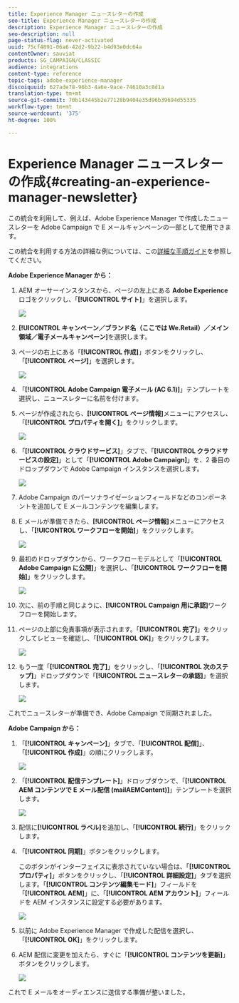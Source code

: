 ```yaml
---
title: Experience Manager ニュースレターの作成
seo-title: Experience Manager ニュースレターの作成
description: Experience Manager ニュースレターの作成
seo-description: null
page-status-flag: never-activated
uuid: 75cf4891-06a6-42d2-9b22-b4d93e0dc64a
contentOwner: sauviat
products: SG_CAMPAIGN/CLASSIC
audience: integrations
content-type: reference
topic-tags: adobe-experience-manager
discoiquuid: 627ade78-96b3-4a6e-9ace-74610a3c8d1a
translation-type: tm+mt
source-git-commit: 70b143445b2e77128b9404e35d96b39694d55335
workflow-type: tm+mt
source-wordcount: '375'
ht-degree: 100%

---
```



# Experience Manager ニュースレターの作成{#creating-an-experience-manager-newsletter}

この統合を利用して、例えば、Adobe Experience Manager で作成したニュースレターを Adobe Campaign で E メールキャンペーンの一部として使用できます。

この統合を利用する方法の詳細な例については、この[詳細な手順ガイド](https://helpx.adobe.com/jp/campaign/kb/acc-aem.html)を参照してください。

**Adobe Experience Manager から：**

1. AEM オーサーインスタンスから、ページの左上にある **Adobe Experience** ロゴをクリックし、「**[!UICONTROL サイト]**」を選択します。

   ![](assets/aem_uc_1.png)

1. **[!UICONTROL キャンペーン／ブランド名（ここでは We.Retail）／メイン領域／電子メールキャンペーン]**&#x200B;を選択します。
1. ページの右上にある「**[!UICONTROL 作成]**」ボタンをクリックし、「**[!UICONTROL ページ]**」を選択します。

   ![](assets/aem_uc_2.png)

1. 「**[!UICONTROL Adobe Campaign 電子メール (AC 6.1)]**」テンプレートを選択し、ニュースレターに名前を付けます。
1. ページが作成されたら、**[!UICONTROL ページ情報]**&#x200B;メニューにアクセスし、「**[!UICONTROL プロパティを開く]**」をクリックします。

   ![](assets/aem_uc_3.png)

1. 「**[!UICONTROL クラウドサービス]**」タブで、「**[!UICONTROL クラウドサービスの設定]**」として「**[!UICONTROL Adobe Campaign]**」を、2 番目のドロップダウンで Adobe Campaign インスタンスを選択します。

   ![](assets/aem_uc_4.png)

1. Adobe Campaign のパーソナライゼーションフィールドなどのコンポーネントを追加して E メールコンテンツを編集します。
1. E メールが準備できたら、**[!UICONTROL ページ情報]**&#x200B;メニューにアクセスし、「**[!UICONTROL ワークフローを開始]**」をクリックします。

   ![](assets/aem_uc_5.png)

1. 最初のドロップダウンから、ワークフローモデルとして「**[!UICONTROL Adobe Campaign に公開]**」を選択し、「**[!UICONTROL ワークフローを開始]**」をクリックします。

   ![](assets/aem_uc_6.png)

1. 次に、前の手順と同じように、**[!UICONTROL Campaign 用に承認]**&#x200B;ワークフローを開始します。
1. ページの上部に免責事項が表示されます。「**[!UICONTROL 完了]**」をクリックしてレビューを確認し、「**[!UICONTROL OK]**」をクリックします。

   ![](assets/aem_uc_7.png)

1. もう一度「**[!UICONTROL 完了]**」をクリックし、「**[!UICONTROL 次のステップ]**」ドロップダウンで「**[!UICONTROL ニュースレターの承認]**」を選択します。

   ![](assets/aem_uc_8.png)

これでニュースレターが準備でき、Adobe Campaign で同期されました。

**Adobe Campaign から：**

1. 「**[!UICONTROL キャンペーン]**」タブで、「**[!UICONTROL 配信]**」、「**[!UICONTROL 作成]**」の順にクリックします。

   ![](assets/aem_uc_9.png)

1. 「**[!UICONTROL 配信テンプレート]**」ドロップダウンで、「**[!UICONTROL AEM コンテンツで E メール配信 (mailAEMContent)]**」テンプレートを選択します。

   ![](assets/aem_uc_10.png)

1. 配信に&#x200B;**[!UICONTROL ラベル]**&#x200B;を追加し、「**[!UICONTROL 続行]**」をクリックします。
1. 「**[!UICONTROL 同期]**」ボタンをクリックします。

   このボタンがインターフェイスに表示されていない場合は、「**[!UICONTROL プロパティ]**」ボタンをクリックし、「**[!UICONTROL 詳細設定]**」タブを選択します。「**[!UICONTROL コンテンツ編集モード]**」フィールドを「**[!UICONTROL AEM]**」に、「**[!UICONTROL AEM アカウント]**」フィールドを AEM インスタンスに設定する必要があります。

   ![](assets/aem_uc_11.png)

1. 以前に Adobe Experience Manager で作成した配信を選択し、「**[!UICONTROL OK]**」をクリックします。
1. AEM 配信に変更を加えたら、すぐに「**[!UICONTROL コンテンツを更新]**」ボタンをクリックします。

   ![](assets/aem_uc_12.png)

これで E メールをオーディエンスに送信する準備が整いました。
